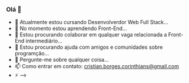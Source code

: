 ### Olá 👋

- 🔭 Atualmente estou cursando Desenvolverdor Web Full Stack...
- 🌱 No momento estou aprendendo Front-End...
- 👯 Estou procurando colaborar em qualquer vaga relacionada a Front-End intermediário...
- 🤔 Estou procurando ajuda com amigos e comunidades sobre programção...
- 💬 Pergunte-me sobre qualquer coisa...
- 📫 Como entrar em contato: cristian.borges.corinthians@gmail.com
- ⚡
-->
